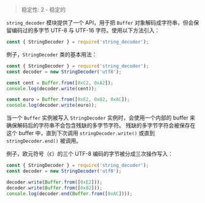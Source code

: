 
<!--introduced_in=v0.10.0-->

> 稳定性: 2 - 稳定的

`string_decoder` 模块提供了一个 API，用于把 `Buffer` 对象解码成字符串，但会保留编码过的多字节 UTF-8 与 UTF-16 字符。使用以下方法引入：

```js
const { StringDecoder } = require('string_decoder');
```

例子，`StringDecoder` 类的基本用法：

```js
const { StringDecoder } = require('string_decoder');
const decoder = new StringDecoder('utf8');

const cent = Buffer.from([0xC2, 0xA2]);
console.log(decoder.write(cent));

const euro = Buffer.from([0xE2, 0x82, 0xAC]);
console.log(decoder.write(euro));
```

当一个 `Buffer` 实例被写入 `StringDecoder` 实例时，会使用一个内部的 buffer 来确保解码后的字符串不会包含残缺的多字节字符。
残缺的多字节字符会被保存在这个 buffer 中，直到下次调用 `stringDecoder.write()` 或直到 `stringDecoder.end()` 被调用。

例子，欧元符号（`€`）的三个 UTF-8 编码的字节被分成三次操作写入：

```js
const { StringDecoder } = require('string_decoder');
const decoder = new StringDecoder('utf8');

decoder.write(Buffer.from([0xE2]));
decoder.write(Buffer.from([0x82]));
console.log(decoder.end(Buffer.from([0xAC])));
```

